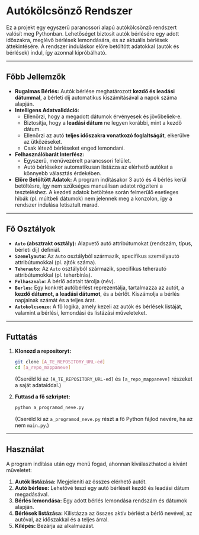 # **Autókölcsönző Rendszer**

Ez a projekt egy egyszerű parancssori alapú autókölcsönző rendszert valósít meg Pythonban. Lehetőséget biztosít autók bérlésére egy adott időszakra, meglévő bérlések lemondására, és az aktuális bérlések áttekintésére. A rendszer induláskor előre betöltött adatokkal (autók és bérlések) indul, így azonnal kipróbálható.

---

## **Főbb Jellemzők**

* **Rugalmas Bérlés:** Autók bérlése meghatározott **kezdő és leadási dátummal**, a bérleti díj automatikus kiszámításával a napok száma alapján.
* **Intelligens Adatvalidáció:**
    * Ellenőrzi, hogy a megadott dátumok érvényesek és jövőbeliek-e.
    * Biztosítja, hogy a **leadási dátum** ne legyen korábbi, mint a kezdő dátum.
    * Ellenőrzi az autó **teljes időszakra vonatkozó foglaltságát**, elkerülve az ütközéseket.
    * Csak létező bérléseket enged lemondani.
* **Felhasználóbarát Interfész:**
    * Egyszerű, menüvezérelt parancssori felület.
    * Autó bérlésekor automatikusan listázza az elérhető autókat a könnyebb választás érdekében.
* **Előre Betöltött Adatok:** A program indításakor 3 autó és 4 bérlés kerül betöltésre, így nem szükséges manuálisan adatot rögzíteni a teszteléshez. A kezdeti adatok betöltése során felmerülő esetleges hibák (pl. múltbeli dátumok) nem jelennek meg a konzolon, így a rendszer indulása letisztult marad.

---

## **Fő Osztályok**

* **`Auto` (absztrakt osztály):** Alapvető autó attribútumokat (rendszám, típus, bérleti díj) definiál.
* **`Szemelyauto`:** Az `Auto` osztályból származik, specifikus személyautó attribútumokkal (pl. ajtók száma).
* **`Teherauto`:** Az `Auto` osztályból származik, specifikus teherautó attribútumokkal (pl. teherbírás).
* **`Felhasznalo`:** A bérlő adatait tárolja (név).
* **`Berles`:** Egy konkrét autóbérlést reprezentálja, tartalmazza az autót, a **kezdő dátumot, a leadási dátumot**, és a bérlőt. Kiszámolja a bérlés napjainak számát és a teljes árat.
* **`Autokolcsonzo`:** A fő logika, amely kezeli az autók és bérlések listáját, valamint a bérlési, lemondási és listázási műveleteket.

---

## **Futtatás**

1.  **Klonozd a repositoryt:**
    ```bash
    git clone [A_TE_REPOSITORY_URL-ed]
    cd [a_repo_mappaneve]
    ```

    (Cseréld ki az `[A_TE_REPOSITORY_URL-ed]` és `[a_repo_mappaneve]` részeket a saját adataiddal.)
2.  **Futtasd a fő szkriptet:**
    ```bash
    python a_programod_neve.py
    ```

    (Cseréld ki az `a_programod_neve.py` részt a fő Python fájlod nevére, ha az nem `main.py`.)

---

## **Használat**

A program indítása után egy menü fogad, ahonnan kiválaszthatod a kívánt műveletet:

1.  **Autók listázása:** Megjeleníti az összes elérhető autót.
2.  **Autó bérlése:** Lehetővé teszi egy autó bérlését kezdő és leadási dátum megadásával.
3.  **Bérlés lemondása:** Egy adott bérlés lemondása rendszám és dátumok alapján.
4.  **Bérlések listázása:** Kilistázza az összes aktív bérlést a bérlő nevével, az autóval, az időszakkal és a teljes árral.
5.  **Kilépés:** Bezárja az alkalmazást.
